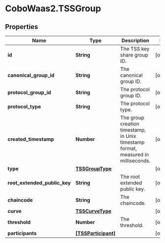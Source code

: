 # CoboWaas2.TSSGroup

## Properties

Name | Type | Description | Notes
------------ | ------------- | ------------- | -------------
**id** | **String** | The TSS key share group ID. | [optional] 
**canonical_group_id** | **String** | The canonical group ID. | [optional] 
**protocol_group_id** | **String** | The protocol group ID. | [optional] 
**protocol_type** | **String** | The protocol type. | [optional] 
**created_timestamp** | **Number** | The group creation timestamp, in Unix timestamp format, measured in milliseconds. | [optional] 
**type** | [**TSSGroupType**](TSSGroupType.md) |  | [optional] 
**root_extended_public_key** | **String** | The root extended public key. | [optional] 
**chaincode** | **String** | The chaincode. | [optional] 
**curve** | [**TSSCurveType**](TSSCurveType.md) |  | [optional] 
**threshold** | **Number** | The threshold. | [optional] 
**participants** | [**[TSSParticipant]**](TSSParticipant.md) |  | [optional] 


